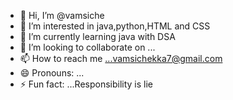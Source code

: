 - 👋 Hi, I’m @vamsiche
- 👀 I’m interested in java,python,HTML and CSS
- 🌱 I’m currently learning java with DSA
- 💞️ I’m looking to collaborate on ...
- 📫 How to reach me ...vamsichekka7@gmail.com
- 😄 Pronouns: ...
- ⚡ Fun fact: ...Responsibility is lie

<!---
vamsiche/vamsiche is a ✨ special ✨ repository because its `README.md` (this file) appears on your GitHub profile.
You can click the Preview link to take a look at your changes.
--->
